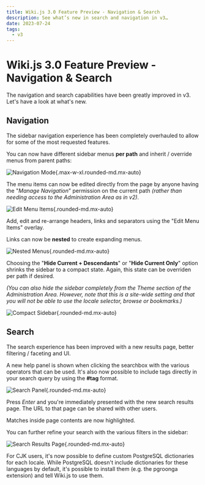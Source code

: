 ```yaml
---
title: Wiki.js 3.0 Feature Preview - Navigation & Search
description: See what’s new in search and navigation in v3…
date: 2023-07-24
tags:
  - v3
---
```

# Wiki.js 3.0 Feature Preview - Navigation & Search

The navigation and search capabilities have been greatly improved in v3. Let's have a look at what's new.

## Navigation

The sidebar navigation experience has been completely overhauled to allow for some of the most requested features.

You can now have different sidebar menus **per path** and inherit / override menus from parent paths:

![Navigation Mode](/img/blog-2023-nav-mode.png){.max-w-xl.rounded-md.mx-auto}

The menu items can now be edited directly from the page by anyone having the "*Manage Navigation*" permission on the current path *(rather than needing access to the Administration Area as in v2)*.

![Edit Menu Items](/img/blog-2023-edit-menu.png){.rounded-md.mx-auto}

Add, edit and re-arrange headers, links and separators using the "Edit Menu Items" overlay.

Links can now be **nested** to create expanding menus.

![Nested Menus](/img/blog-2023-nav-nested.gif){.rounded-md.mx-auto}

Choosing the "**Hide Current + Descendants**" or "**Hide Current Only**" option shrinks the sidebar to a compact state. Again, this state can be overriden per path if desired.

*(You can also hide the sidebar completely from the Theme section of the Administration Area. However, note that this is a site-wide setting and that you will not be able to use the locale selector, browse or bookmarks.)*

![Compact Sidebar](/img/blog-2023-nav-compact.png){.rounded-md.mx-auto}

## Search

The search experience has been improved with a new results page, better filtering / faceting and UI.

A new help panel is shown when clicking the searchbox with the various operators that can be used. It's also now possible to include tags directly in your search query by using the **#tag** format.

![Search Panel](/img/blog-2023-header-search.png){.rounded-md.mx-auto}

Press *Enter* and you're immediately presented with the new search results page. The URL to that page can be shared with other users.

Matches inside page contents are now highlighted.

You can further refine your search with the various filters in the sidebar:

![Search Results Page](/img/blog-2023-results-page.png){.rounded-md.mx-auto}

For CJK users, it's now possible to define custom PostgreSQL dictionaries for each locale. While PostgreSQL doesn't include dictionaries for these languages by default, it's possible to install them (e.g. the pgroonga extension) and tell Wiki.js to use them.
